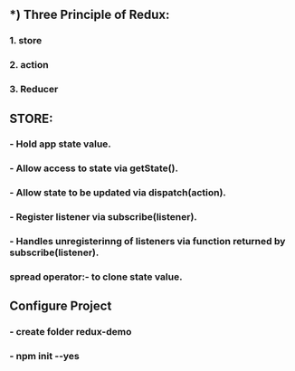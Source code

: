 
## *) Three Principle of Redux:
### 1. store
### 2. action
### 3. Reducer


## STORE:


### - Hold app state value.
### - Allow access to state via getState().
### - Allow state to be updated via dispatch(action).
### - Register listener via subscribe(listener).
### - Handles unregisterinng of listeners via function returned by subscribe(listener).

### spread operator:- to clone state value.

## Configure Project
### - create folder redux-demo
### - npm init --yes 
